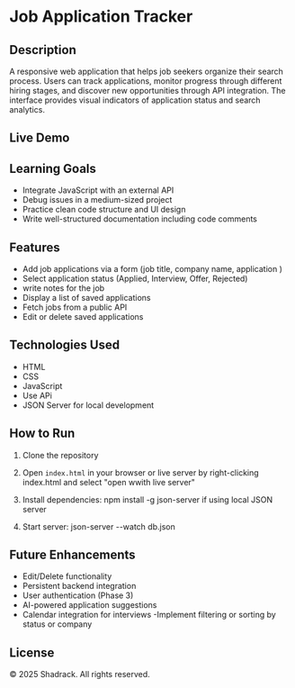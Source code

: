 # Job Application Tracker

## Description
A responsive web application that helps job seekers organize their search process. Users can track applications, monitor progress through different hiring stages, and discover new opportunities through API integration. The interface provides visual indicators of application status and search analytics.
## Live Demo
## Learning Goals
- Integrate JavaScript with an external API
- Debug issues in a medium-sized project
- Practice clean code structure and UI design
- Write well-structured documentation including code comments

## Features
- Add job applications  via a form (job title, company name, application )
- Select application status (Applied, Interview, Offer, Rejected)
- write notes for the job
- Display a list of saved applications
- Fetch jobs from a public API
- Edit or delete saved applications

## Technologies Used
- HTML
- CSS
- JavaScript
- Use APi
- JSON Server  for local development

## How to Run
1. Clone the repository
2. Open `index.html` in your browser or live server by right-clicking index.html and select "open wwith live server"
3. Install dependencies: npm install -g json-server if using local JSON server

4. Start server: json-server --watch db.json


## Future Enhancements
- Edit/Delete functionality
- Persistent backend integration
- User authentication (Phase 3)
- AI-powered application suggestions
-  Calendar integration for interviews
-Implement filtering or sorting by status or company 

## License

© 2025 Shadrack. All rights reserved.
